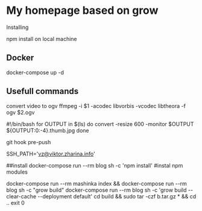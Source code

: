 # My homepage based on grow

Installing

npm install on local machine

## Docker
docker-compose up -d

## Usefull commands
convert video to ogv
ffmpeg -i $1 -acodec libvorbis -vcodec libtheora -f ogv $2.ogv

#!/bin/bash
for OUTPUT in $(ls)
do
    convert -resize 600 -monitor $OUTPUT ${OUTPUT:0:-4}.thumb.jpg
done

git hook pre-push

SSH_PATH='vz@viktor.zharina.info'

##install
docker-compose run --rm blog sh -c 'npm install' #instal npm modules

docker-compose run --rm mashinka index && docker-compose run --rm blog sh -c "grow build"
docker-compose run --rm blog sh -c 'grow build --clear-cache --deployment default'
cd build && sudo tar -czf b.tar.gz * && cd ..
exit 0
